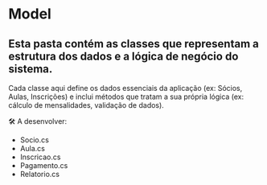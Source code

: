 # Model

Esta pasta contém as classes que representam a estrutura dos dados e a lógica de negócio do sistema.
---
Cada classe aqui define os dados essenciais da aplicação (ex: Sócios, Aulas, Inscrições) e inclui métodos que tratam a sua própria lógica (ex: cálculo de mensalidades, validação de dados).

🛠️ A desenvolver:
- Socio.cs
- Aula.cs
- Inscricao.cs
- Pagamento.cs
- Relatorio.cs
